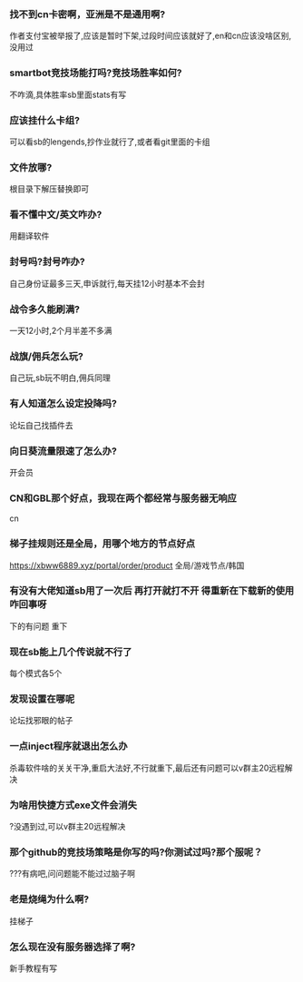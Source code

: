 ### 找不到cn卡密啊，亚洲是不是通用啊?
作者支付宝被举报了,应该是暂时下架,过段时间应该就好了,en和cn应该没啥区别,没用过
### smartbot竞技场能打吗?竞技场胜率如何?
不咋滴,具体胜率sb里面stats有写
### 应该挂什么卡组?
可以看sb的lengends,抄作业就行了,或者看git里面的卡组
### 文件放哪?
根目录下解压替换即可
### 看不懂中文/英文咋办?
用翻译软件
### 封号吗?封号咋办?
自己身份证最多三天,申诉就行,每天挂12小时基本不会封
### 战令多久能刷满?
一天12小时,2个月半差不多满
### 战旗/佣兵怎么玩?
自己玩,sb玩不明白,佣兵同理
### 有人知道怎么设定投降吗?
论坛自己找插件去
### 向日葵流量限速了怎么办?
开会员
### CN和GBL那个好点，我现在两个都经常与服务器无响应
cn
### 梯子挂规则还是全局，用哪个地方的节点好点
https://xbww6889.xyz/portal/order/product
全局/游戏节点/韩国
### 有没有大佬知道sb用了一次后 再打开就打不开 得重新在下载新的使用咋回事呀
下的有问题 重下
### 现在sb能上几个传说就不行了
每个模式各5个
### 发现设置在哪呢
论坛找邪眼的帖子
### 一点inject程序就退出怎么办
杀毒软件啥的关关干净,重启大法好,不行就重下,最后还有问题可以v群主20远程解决
### 为啥用快捷方式exe文件会消失
?没遇到过,可以v群主20远程解决
### 那个github的竞技场策略是你写的吗?你测试过吗?那个服呢？
???有病吧,问问题能不能过过脑子啊
### 老是烧绳为什么啊?
挂梯子
### 怎么现在没有服务器选择了啊?
新手教程有写
